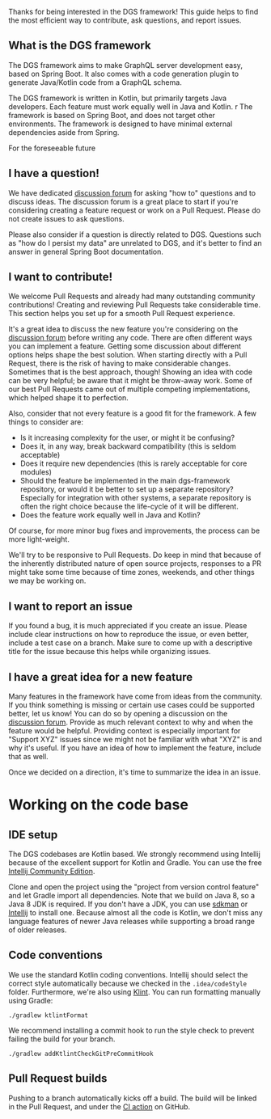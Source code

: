 Thanks for being interested in the DGS framework!
This guide helps to find the most efficient way to contribute, ask questions, and report issues.

What is the DGS framework
----

The DGS framework aims to make GraphQL server development easy, based on Spring Boot.
It also comes with a code generation plugin to generate Java/Kotlin code from a GraphQL schema.

The DGS framework is written in Kotlin, but primarily targets Java developers. Each feature must work equally well in
Java and Kotlin. r The framework is based on Spring Boot, and does not target other environments. The framework is
designed to have minimal external dependencies aside from Spring.

For the foreseeable future

I have a question!
-----

We have dedicated [discussion forum](https://github.com/Netflix/dgs-framework/discussions) for asking "how to" questions
and to discuss ideas. The discussion forum is a great place to start if you're considering creating a feature request or
work on a Pull Request. Please do not create issues to ask questions.

Please also consider if a question is directly related to DGS. Questions such as "how do I persist my data" are
unrelated to DGS, and it's better to find an answer in general Spring Boot documentation.

I want to contribute!
------

We welcome Pull Requests and already had many outstanding community contributions!
Creating and reviewing Pull Requests take considerable time. This section helps you set up for a smooth Pull Request
experience.

It's a great idea to discuss the new feature you're considering on
the [discussion forum](https://github.com/Netflix/dgs-framework/discussions) before writing any code. There are often
different ways you can implement a feature. Getting some discussion about different options helps shape the best
solution. When starting directly with a Pull Request, there is the risk of having to make considerable changes.
Sometimes that is the best approach, though!
Showing an idea with code can be very helpful; be aware that it might be throw-away work. Some of our best Pull Requests
came out of multiple competing implementations, which helped shape it to perfection.

Also, consider that not every feature is a good fit for the framework. A few things to consider are:

* Is it increasing complexity for the user, or might it be confusing?
* Does it, in any way, break backward compatibility (this is seldom acceptable)
* Does it require new dependencies (this is rarely acceptable for core modules)
* Should the feature be implemented in the main dgs-framework repository, or would it be better to set up a separate
  repository? Especially for integration with other systems, a separate repository is often the right choice because the
  life-cycle of it will be different.
* Does the feature work equally well in Java and Kotlin?

Of course, for more minor bug fixes and improvements, the process can be more light-weight.

We'll try to be responsive to Pull Requests. Do keep in mind that because of the inherently distributed nature of open
source projects, responses to a PR might take some time because of time zones, weekends, and other things we may be
working on.

I want to report an issue
-----

If you found a bug, it is much appreciated if you create an issue. Please include clear instructions on how to reproduce
the issue, or even better, include a test case on a branch. Make sure to come up with a descriptive title for the issue
because this helps while organizing issues.

I have a great idea for a new feature
----
Many features in the framework have come from ideas from the community. If you think something is missing or certain use
cases could be supported better, let us know!
You can do so by opening a discussion on the [discussion forum](https://github.com/Netflix/dgs-framework/discussions).
Provide as much relevant context to why and when the feature would be helpful. Providing context is especially important
for "Support XYZ" issues since we might not be familiar with what "XYZ" is and why it's useful. If you have an idea of
how to implement the feature, include that as well.

Once we decided on a direction, it's time to summarize the idea in an issue.


Working on the code base
====

IDE setup
-----
The DGS codebases are Kotlin based. We strongly recommend using Intellij because of the excellent support for Kotlin and
Gradle. You can use the free [Intellij Community Edition](https://www.jetbrains.com/idea/download/).

Clone and open the project using the "project from version control feature" and let Gradle import all dependencies. Note
that we build on Java 8, so a Java 8 JDK is required. If you don't have a JDK, you can use [sdkman](https://sdkman.io/)
or [Intellij](https://www.jetbrains.com/help/idea/sdk.html) to install one. Because almost all the code is Kotlin, we
don't miss any language features of newer Java releases while supporting a broad range of older releases.

Code conventions
-----
We use the standard Kotlin coding conventions. Intellij should select the correct style automatically because we checked
in the `.idea/codeStyle` folder. Furthermore, we're also using [Klint](https://ktlint.github.io/). You can run
formatting manually using Gradle:

```
./gradlew ktlintFormat
```

We recommend installing a commit hook to run the style check to prevent failing the build for your branch.

```
./gradlew addKtlintCheckGitPreCommitHook
```

Pull Request builds
----
Pushing to a branch automatically kicks off a build. The build will be linked in the Pull Request, and under
the [CI action](https://github.com/Netflix/dgs-framework/actions/workflows/ci.yml) on GitHub.